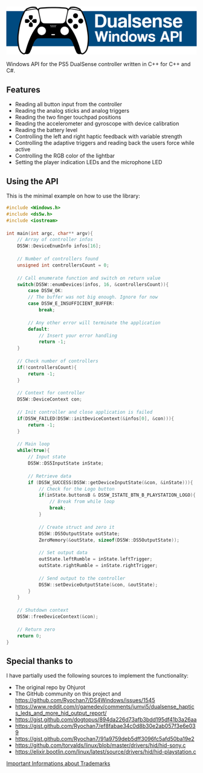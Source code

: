![](https://raw.githubusercontent.com/mattdevv/DualSense-Windows/main/Doc/GitHub_readme/header.png)



Windows API for the PS5 DualSense controller written in C++ for C++ and C#. 

## Features

- Reading all button input from the controller
- Reading the analog sticks and analog triggers
- Reading the two finger touchpad positions
- Reading the accelerometer and gyroscope with device calibration
- Reading the battery level
- Controlling the left and right haptic feedback with variable strength
- Controlling the adaptive triggers and reading back the users force while active
- Controlling the RGB color of the lightbar
- Setting the player indication LEDs and the microphone LED

## Using the API

This is the minimal example on how to use the library:

```c++
#include <Windows.h>
#include <ds5w.h>
#include <iostream>

int main(int argc, char** argv){
   	// Array of controller infos
	DS5W::DeviceEnumInfo infos[16];
	
	// Number of controllers found
	unsigned int controllersCount = 0;
	
	// Call enumerate function and switch on return value
	switch(DS5W::enumDevices(infos, 16, &controllersCount)){
		case DS5W_OK:
        // The buffer was not big enough. Ignore for now
		case DS5W_E_INSUFFICIENT_BUFFER:
			break;
			
		// Any other error will terminate the application
		default:
			// Insert your error handling
			return -1;
	}
    
    // Check number of controllers
    if(!controllersCount){
		return -1;
	}

	// Context for controller
	DS5W::DeviceContext con;
	
	// Init controller and close application is failed
	if(DS5W_FAILED(DS5W::initDeviceContext(&infos[0], &con))){
		return -1;
	}
    
   	// Main loop
	while(true){
		// Input state
		DS5W::DS5InputState inState;
	
		// Retrieve data
		if (DS5W_SUCCESS(DS5W::getDeviceInputState(&con, &inState))){
			// Check for the Logo button
			if(inState.buttonsB & DS5W_ISTATE_BTN_B_PLAYSTATION_LOGO){
				// Break from while loop
				break;
			}
		
            // Create struct and zero it
			DS5W::DS5OutputState outState;
			ZeroMemory(&outState, sizeof(DS5W::DS5OutputState));

			// Set output data
			outState.leftRumble = inState.leftTrigger;
			outState.rightRumble = inState.rightTrigger;

			// Send output to the controller
			DS5W::setDeviceOutputState(&con, &outState);
		}
	}
	
	// Shutdown context
	DS5W::freeDeviceContext(&con);
    
    // Return zero
   	return 0;
}
``` 

## Special thanks to

I have partially used the following sources to implement the functionality:

- The original repo by Ohjurot
- The GitHub community on this project and https://github.com/Ryochan7/DS4Windows/issues/1545
- https://www.reddit.com/r/gamedev/comments/jumvi5/dualsense_haptics_leds_and_more_hid_output_report/
- https://gist.github.com/dogtopus/894da226d73afb3bdd195df41b3a26aa
- https://gist.github.com/Ryochan7/ef8fabae34c0d8b30e2ab057f3e6e039
- https://gist.github.com/Ryochan7/91a9759deb5dff3096fc5afd50ba19e2
- https://github.com/torvalds/linux/blob/master/drivers/hid/hid-sony.c
- https://elixir.bootlin.com/linux/latest/source/drivers/hid/hid-playstation.c



[Important Informations about Trademarks](https://github.com/mattdevv/DualSense-Windows/blob/main/TRADEMARKS.md)

